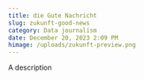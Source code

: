 ```yaml
---
title: die Gute Nachricht
slug: zukunft-good-news
category: Data journalism
date: December 20, 2023 2:09 PM
himage: /uploads/zukunft-preview.png
---
```

A description